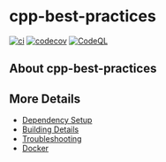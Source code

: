 # cpp-best-practices

[![ci](https://github.com/rafal412/cpp-best-practices/actions/workflows/ci.yml/badge.svg)](https://github.com/rafal412/cpp-best-practices/actions/workflows/ci.yml)
[![codecov](https://codecov.io/gh/rafal412/cpp-best-practices/branch/main/graph/badge.svg)](https://codecov.io/gh/rafal412/cpp-best-practices)
[![CodeQL](https://github.com/rafal412/cpp-best-practices/actions/workflows/codeql-analysis.yml/badge.svg)](https://github.com/rafal412/cpp-best-practices/actions/workflows/codeql-analysis.yml)

## About cpp-best-practices



## More Details

 * [Dependency Setup](README_dependencies.md)
 * [Building Details](README_building.md)
 * [Troubleshooting](README_troubleshooting.md)
 * [Docker](README_docker.md)
